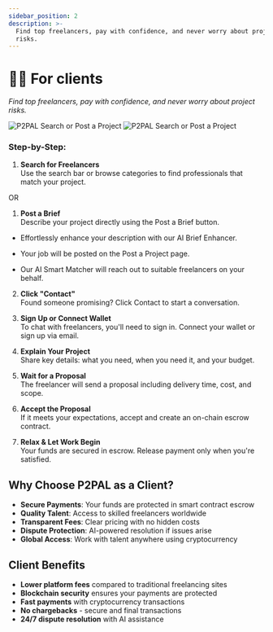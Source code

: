 ```yaml
---
sidebar_position: 2
description: >-
  Find top freelancers, pay with confidence, and never worry about project
  risks.
---
```


# 👨‍💻 For clients

*Find top freelancers, pay with confidence, and never worry about project
  risks.*

  <div className="hero-banner">
  <img 
    src="/img/For-Clients-P2PAL-Lightmode.png" 
    alt="P2PAL Search or Post a Project" 
    className="hero-banner-light"
  />
  <img 
    src="/img/For-Clients-P2PAL-Darkmode.png" 
    alt="P2PAL Search or Post a Project" 
    className="hero-banner-dark"
  />
</div>

### Step-by-Step:

1. **Search for Freelancers**  
   Use the search bar or browse categories to find professionals that match your project.

OR

1. **Post a Brief**  
   Describe your project directly using the Post a Brief button.

- Effortlessly enhance your description with our AI Brief Enhancer.

- Your job will be posted on the Post a Project page.

- Our AI Smart Matcher will reach out to suitable freelancers on your behalf.

2. **Click "Contact"**  
   Found someone promising? Click Contact to start a conversation.

3. **Sign Up or Connect Wallet**  
   To chat with freelancers, you'll need to sign in. Connect your wallet or sign up via email.

4. **Explain Your Project**  
   Share key details: what you need, when you need it, and your budget.

5. **Wait for a Proposal**  
   The freelancer will send a proposal including delivery time, cost, and scope.

6. **Accept the Proposal**  
   If it meets your expectations, accept and create an on-chain escrow contract.

7. **Relax & Let Work Begin**  
   Your funds are secured in escrow. Release payment only when you're satisfied.

## Why Choose P2PAL as a Client?

- **Secure Payments**: Your funds are protected in smart contract escrow
- **Quality Talent**: Access to skilled freelancers worldwide
- **Transparent Fees**: Clear pricing with no hidden costs
- **Dispute Protection**: AI-powered resolution if issues arise
- **Global Access**: Work with talent anywhere using cryptocurrency

## Client Benefits

- **Lower platform fees** compared to traditional freelancing sites
- **Blockchain security** ensures your payments are protected
- **Fast payments** with cryptocurrency transactions
- **No chargebacks** - secure and final transactions
- **24/7 dispute resolution** with AI assistance
